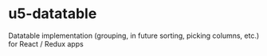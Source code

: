 # u5-datatable
Datatable implementation (grouping, in future sorting, picking columns, etc.) for React / Redux apps
